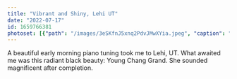 ```yaml
---
title: "Vibrant and Shiny, Lehi UT"
date: "2022-07-17"
id: 1659766381
photoset: [{"path": "/images/3eSKfnJ5xnq2PdvJMwXYia.jpeg", "caption": "", "thumbnail": "True"}]
---
```

A beautiful early morning piano tuning took me to Lehi, UT. What awaited me was this radiant black beauty: Young Chang Grand. She sounded magnificent after completion.